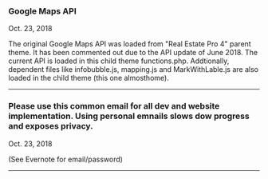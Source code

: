### Google Maps API

Oct. 23, 2018

The original Google Maps API was loaded from "Real Estate Pro 4" parent theme. It has been commented out due to the API update of June 2018. The current API is loaded in this child theme functions.php. Addtionally, dependent files like infobubble.js, mapping.js and MarkWithLable.js are also loaded in the child theme (this one almosthome).

*************************************************************
### Please use this common email for all dev and website implementation. Using personal emnails slows dow progress and exposes privacy.

Oct. 23, 2018

(See Evernote for email/password)

*************************************************************
